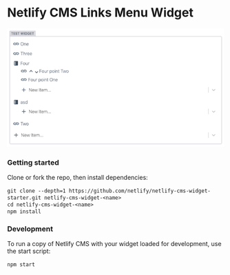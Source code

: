 # Netlify CMS Links Menu Widget

![Screenshot](https://github.com/bitterbit/netlify-cms-links-menu/raw/master/imgs/Screen%20Shot%202019-10-18%20at%2014.41.08.png)

### Getting started

Clone or fork the repo, then install dependencies:

```shell
git clone --depth=1 https://github.com/netlify/netlify-cms-widget-starter.git netlify-cms-widget-<name>
cd netlify-cms-widget-<name>
npm install
```

### Development

To run a copy of Netlify CMS with your widget loaded for development, use the start script:

```shell
npm start
```
